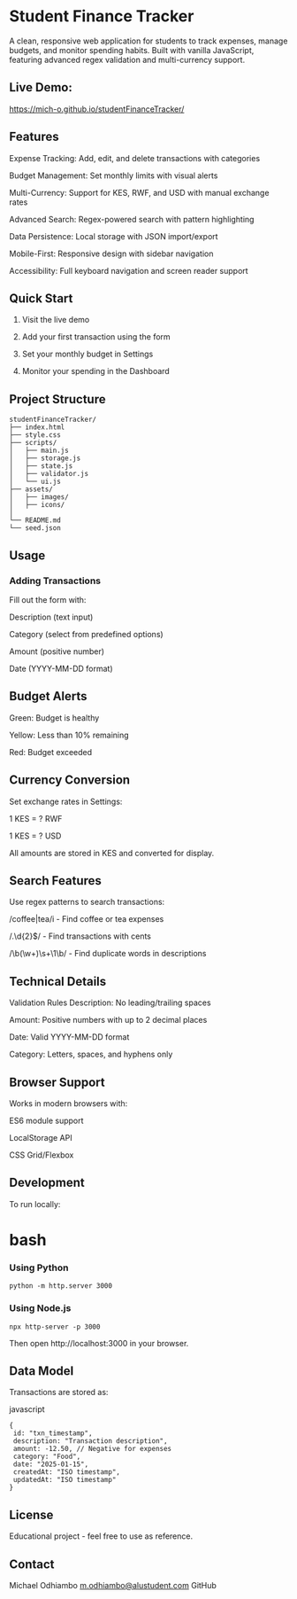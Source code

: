 # Student Finance Tracker

 A clean, responsive web application for students to track expenses, manage budgets, and monitor spending habits. Built with vanilla JavaScript, featuring advanced regex      validation and multi-currency support.

## Live Demo:

https://mich-o.github.io/studentFinanceTracker/

## Features

Expense Tracking: Add, edit, and delete transactions with categories

Budget Management: Set monthly limits with visual alerts

Multi-Currency: Support for KES, RWF, and USD with manual exchange rates

Advanced Search: Regex-powered search with pattern highlighting

Data Persistence: Local storage with JSON import/export

Mobile-First: Responsive design with sidebar navigation

Accessibility: Full keyboard navigation and screen reader support


## Quick Start

1. Visit the live demo

2. Add your first transaction using the form

3. Set your monthly budget in Settings

4. Monitor your spending in the Dashboard

   
## Project Structure


    studentFinanceTracker/
    ├── index.html
    ├── style.css
    ├── scripts/
    │   ├── main.js
    │   ├── storage.js
    │   ├── state.js
    │   ├── validator.js
    │   └── ui.js
    ├── assets/
    │   ├── images/
    │   ├── icons/
    │   
    └── README.md
    └── seed.json

## Usage

### Adding Transactions
Fill out the form with:

Description (text input)

Category (select from predefined options)

Amount (positive number)

Date (YYYY-MM-DD format)


## Budget Alerts
Green: Budget is healthy

Yellow: Less than 10% remaining

Red: Budget exceeded


## Currency Conversion
Set exchange rates in Settings:

1 KES = ? RWF

1 KES = ? USD

All amounts are stored in KES and converted for display.


## Search Features
Use regex patterns to search transactions:

/coffee|tea/i - Find coffee or tea expenses

/\.\d{2}$/ - Find transactions with cents

/\b(\w+)\s+\1\b/ - Find duplicate words in descriptions


## Technical Details
Validation Rules
Description: No leading/trailing spaces

Amount: Positive numbers with up to 2 decimal places

Date: Valid YYYY-MM-DD format

Category: Letters, spaces, and hyphens only


## Browser Support

Works in modern browsers with:

ES6 module support

LocalStorage API

CSS Grid/Flexbox


## Development
To run locally:


# bash

### Using Python
    python -m http.server 3000

### Using Node.js
    npx http-server -p 3000
Then open http://localhost:3000 in your browser.


## Data Model

Transactions are stored as:

javascript
    
    {
     id: "txn_timestamp",
     description: "Transaction description",
     amount: -12.50, // Negative for expenses
     category: "Food",
     date: "2025-01-15",
     createdAt: "ISO timestamp",
     updatedAt: "ISO timestamp"
    }

           


## License

Educational project - feel free to use as reference.

## Contact

Michael Odhiambo
m.odhiambo@alustudent.com
GitHub
